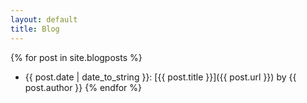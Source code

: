 ```yaml
---
layout: default
title: Blog
---
```

{% for post in site.blogposts %}
- {{ post.date | date_to_string }}: [{{ post.title }}]({{ post.url }}) by {{ post.author }}
{% endfor %}
